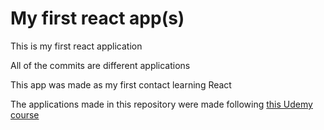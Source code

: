 # My first react app(s)
This is my first react application

All of the commits are different applications 

This app was made as my first contact learning React

The applications made in this repository were made following [this Udemy course](https://www.udemy.com/course/curso-reactjs)